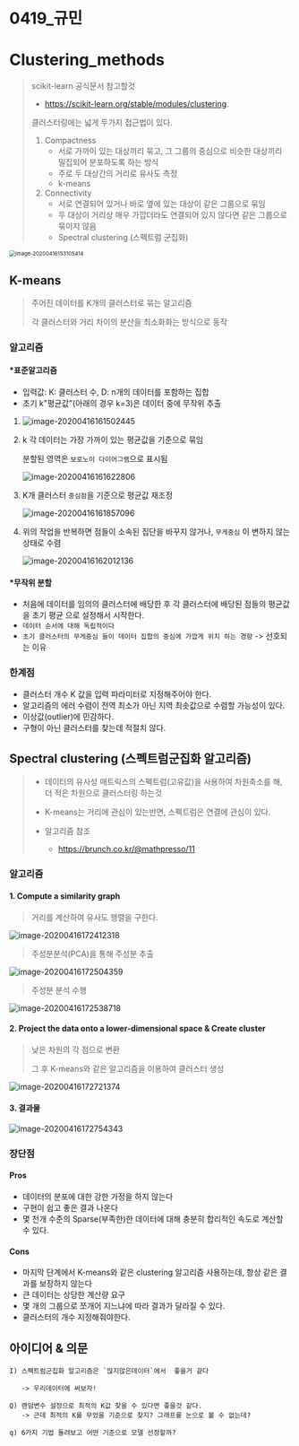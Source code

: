 # 0419_규민

# Clustering_methods

> scikit-learn 공식문서 참고할것
>
> - https://scikit-learn.org/stable/modules/clustering.
>
> 클러스터링에는 넓게 두가지 접근법이 있다.
>
> 1. Compactness
>    - 서로 가까이 있는 대상끼리 묶고, 그 그룹의 중심으로 비슷한 대상끼리 밀집되어 분포하도록 하는 방식
>    - 주로 두 대상간의 거리로 유사도 측정
>    - k-means
> 2. Connectivity
>    - 서로 연결되어 있거나 바로 옆에 있는 대상이 같은 그룹으로 묶임
>    - 두 대상이 거리상 매우 가깝더라도 연결되어 있지 않다면 같은 그룹으로 묶이지 않음
>    - Spectral clustering (스펙트럼 군집화) 

<img src="0419_workshop.assets/image-20200416153105414.png" alt="image-20200416153105414" style="zoom: 67%;" />

## K-means

> 주어진 데이터를 K개의 클러스터로 묶는 알고리즘
>
> 각 클러스터와 거리 차이의 분산을 최소화화는 방식으로 동작

### 알고리즘

####    *표준알고리즘

- 입력값: K: 클러스터 수, D: n개의 데이터를 포함하는 집합
- 초기 k"평균값"(아래의 경우 k=3)은 데이터 중에 무작위 추출



1. ![image-20200416161502445](0419_workshop.assets/image-20200416161502445.png)

2. k 각 데이터는 가장 가까이 있는 평균값을 기준으로 묶임

   분할된 영역은 `보로노이 다이어그램`으로 표시됨

   ![image-20200416161622806](0419_workshop.assets/image-20200416161622806.png)

3. K개 클러스터 `중심점`을 기준으로 평균값 재조정

   ![image-20200416161857096](0419_workshop.assets/image-20200416161857096.png)

4. 위의 작업을 반복하면 점들이 소속된 집단을 바꾸지 않거나, `무게중심` 이 변하지 않는 상태로 수렴

   ![image-20200416162012136](0419_workshop.assets/image-20200416162012136.png)



####   *무작위 분할 

- 처음에 데이터를 임의의 클러스터에 배당한 후 각 클러스터에 배당된 점들의 평균값을 초기 평균 으로 설정해서 시작한다.
- `데이터 순서에 대해 독립적이다`
- `초기 클러스터의 무게중심 들이 데이터 집합의 중심에 가깝게 위치 하는 경향` -> 선호되는 이유

### 한계점

- 클러스터 개수 K 값을 입력 파라미터로 지정해주어야 한다.
- 알고리즘의 에러 수렴이 전역 최소가 아닌 지역 최솟값으로 수렴할 가능성이 있다.
- 이상값(outlier)에 민감하다.
- 구형이 아닌 클러스터를 찾는데 적절치 않다.



## Spectral clustering (스펙트럼군집화 알고리즘)

> - 데이터의 유사성 매트릭스의 스펙트럼(고유값)을 사용하여 차원축소를 해, 더 적은 차원으로 클러스터링 하는것
>
> - K-means는 거리에 관심이 있는반면, 스펙트럼은 연결에 관심이 있다.
>
> - 알고리즘 참조
>   - https://brunch.co.kr/@mathpresso/11

### 알고리즘

#### 1. Compute a similarity graph

> 거리를 계산하여 유사도 행렬을 구한다.

![image-20200416172412318](0419_workshop.assets/image-20200416172412318.png)

>  주성분분석(PCA)을 통해 주성분 추출

![image-20200416172504359](0419_workshop.assets/image-20200416172504359.png)

>  주성분 분석 수행

![image-20200416172538718](0419_workshop.assets/image-20200416172538718.png)



#### 2. Project the data onto a lower-dimensional space & Create cluster

> 낮은 차원의 각 점으로 변환
>
> 그 후 K-means와 같은 알고리즘을 이용하여 클러스터 생성

![image-20200416172721374](0419_workshop.assets/image-20200416172721374.png)

#### 3. 결과물

![image-20200416172754343](0419_workshop.assets/image-20200416172754343.png)



### 장단점

#### Pros

- 데이터의 분포에 대한 강한 가정을 하지 않는다
- 구현이 쉽고 좋은 결과 나온다
- 몇 천개 수준의 Sparse(부족한)한 데이터에 대해 충분히 합리적인 속도로 계산할 수 있다.

#### Cons

- 마지막 단계에서 K-means와 같은 clustering 알고리즘 사용하는데, 항상 같은 결과를 보장하지 않는다
- 큰 데이터는 상당한 계산량 요구
- 몇 개의 그룹으로 쪼개어 지느냐에 따라 결과가 달라질 수 있다.
- 클러스터의 개수 지정해줘야한다.



## 아이디어 & 의문

```
I) 스펙트럼군집화 알고리즘은 `많지않은데이터`에서  좋을거 같다 

   -> 우리데이터에 써보자!

Q) 랜덤변수 설정으로 최적의 K값 찾을 수 있다면 좋을것 같다.
   -> 근데 최적의 K를 무었을 기준으로 찾지? 그래프를 눈으로 볼 수 없는데? 

q) 6가지 기법 돌려보고 어떤 기준으로 모델 선정할까?
```

